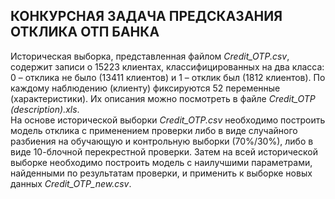 ﻿

**КОНКУРСНАЯ ЗАДАЧА ПРЕДСКАЗАНИЯ ОТКЛИКА ОТП БАНКА**
----------------------------------------------------

Историческая выборка, представленная файлом *Credit_OTP.csv*, содержит записи о 15223 клиентах,  классифицированных на два класса: 0 –    отклика не было (13411 клиентов) и 1 – отклик был (1812 клиентов).   По каждому наблюдению (клиенту) фиксируются 52 переменные    (характеристики). Их описания можно посмотреть в файле *Credit_OTP (description).xls*.  
На основе исторической выборки    *Credit_OTP.csv* необходимо построить модель отклика с применением    проверки либо в виде случайного разбиения на обучающую и контрольную выборки (70%/30%), либо в виде 10-блочной перекрестной проверки.    Затем на всей исторической выборке необходимо построить модель с    наилучшими параметрами, найденными по результатам проверки, и    применить к выборке новых данных *Credit_OTP_new.csv*.